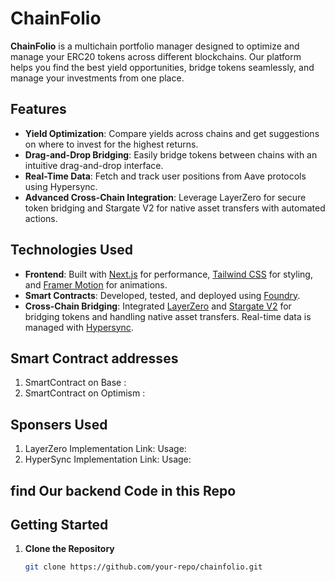 # ChainFolio

**ChainFolio** is a multichain portfolio manager designed to optimize and manage your ERC20 tokens across different blockchains. Our platform helps you find the best yield opportunities, bridge tokens seamlessly, and manage your investments from one place.

## Features

- **Yield Optimization**: Compare yields across chains and get suggestions on where to invest for the highest returns.
- **Drag-and-Drop Bridging**: Easily bridge tokens between chains with an intuitive drag-and-drop interface.
- **Real-Time Data**: Fetch and track user positions from Aave protocols using Hypersync.
- **Advanced Cross-Chain Integration**: Leverage LayerZero for secure token bridging and Stargate V2 for native asset transfers with automated actions.

## Technologies Used

- **Frontend**: Built with [Next.js](https://nextjs.org/) for performance, [Tailwind CSS](https://tailwindcss.com/) for styling, and [Framer Motion](https://www.framer.com/api/motion/) for animations.
- **Smart Contracts**: Developed, tested, and deployed using [Foundry](https://github.com/gakonst/foundry).
- **Cross-Chain Bridging**: Integrated [LayerZero](https://layerzero.network/) and [Stargate V2](https://stargate.finance/) for bridging tokens and handling native asset transfers. Real-time data is managed with [Hypersync](https://hypersync.xyz/).

## Smart Contract addresses

1. SmartContract on Base :
2. SmartContract on Optimism :

## Sponsers Used

1. LayerZero
   Implementation Link:
   Usage:
2. HyperSync
   Implementation Link:
   Usage:

## find Our backend Code in this Repo

## Getting Started

1. **Clone the Repository**
   ```bash
   git clone https://github.com/your-repo/chainfolio.git
   ```
